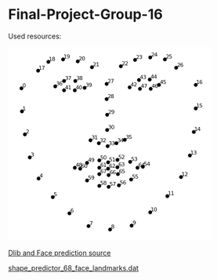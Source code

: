 # Final-Project-Group-16

Used resources:
 
![Face Prediction Points](image/landmarks_points.png)

[Dlib and Face prediction source](http://dlib.net/files/)

[shape_predictor_68_face_landmarks.dat](http://dlib.net/files/shape_predictor_68_face_landmarks.dat.bz2)